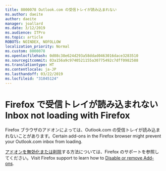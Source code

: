 ```yaml
---
title: 8000078 Outlook.com の受信トレイが読み込まれない
ms.author: daeite
author: daeite
manager: joallard
ms.date: 3/12/2019
ms.audience: ITPro
ms.topic: article
ROBOTS: NOINDEX, NOFOLLOW
localization_priority: Normal
ms.custom: 8000078
ms.openlocfilehash: 0d08c38e624d293a58ddad0463016dace3283510
ms.sourcegitcommit: 03a156a9c9740521155a30775492c7dff0982588
ms.translationtype: HT
ms.contentlocale: ja-JP
ms.lasthandoff: 03/22/2019
ms.locfileid: "31045124"
---
```

# <a name="inbox-not-loading-with-firefox"></a><span data-ttu-id="ddf68-102">Firefox で受信トレイが読み込まれない</span><span class="sxs-lookup"><span data-stu-id="ddf68-102">Inbox not loading with Firefox</span></span>

<span data-ttu-id="ddf68-103">Firefox ブラウザのアドオンによっては、Outlook.com の受信トレイが読み込まれないことがあります。</span><span class="sxs-lookup"><span data-stu-id="ddf68-103">Certain add-ons in the Firefox browser might prevent your Outlook.com inbox from loading.</span></span>
  
<span data-ttu-id="ddf68-104">[アドオンを無効化または削除](https://support.mozilla.org/kb/disable-or-remove-add-ons)する方法については、Firefox のサポートを参照してください。</span><span class="sxs-lookup"><span data-stu-id="ddf68-104">Visit Firefox support to learn how to [Disable or remove Add-ons](https://support.mozilla.org/kb/disable-or-remove-add-ons).</span></span>

